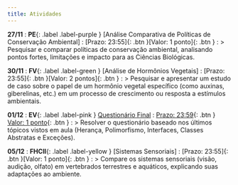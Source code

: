```yaml
---
title: Atividades
---
```


**27/11**
: **PE**{: .label .label-purple } [Análise Comparativa de Políticas de Conservação Ambiental]
  : <span class="fs-3">[Prazo: 23:55]{: .btn }</span><span class="fs-3">[Valor: 1 ponto]{: .btn }</span>
: > Pesquisar e comparar políticas de conservação ambiental, analisando pontos fortes, limitações e impacto para as Ciências Biológicas.

**30/11**
: **FV**{: .label .label-green } [Análise de Hormônios Vegetais]
  : <span class="fs-3">[Prazo: 23:55]{: .btn }</span><span class="fs-3">[Valor: 2 pontos]{: .btn }</span>
: > Pesquisar e apresentar um estudo de caso sobre o papel de um hormônio vegetal específico (como auxinas, giberelinas, etc.) em um processo de crescimento ou resposta a estímulos ambientais.

**01/12**
: **EV**{: .label .label-pink } [Questionário Final](https://presencial.muz.ifsuldeminas.edu.br/mod/quiz/view.php?id=398661)
  : <span class="fs-3">[Prazo: 23:59](https://presencial.muz.ifsuldeminas.edu.br/mod/quiz/view.php?id=398468){: .btn }</span> <span class="fs-3">[Valor: 1 ponto](https://presencial.muz.ifsuldeminas.edu.br/mod/quiz/view.php?id=398468){: .btn }</span>
: > Resolver o questionário baseado nos últimos tópicos vistos em aula (Herança, Polimorfismo, Interfaces, Classes Abstratas e Exceções).

**05/12**
: **FHCII**{: .label .label-yellow } [Sistemas Sensoriais]
  : <span class="fs-3">[Prazo: 23:55]{: .btn }</span><span class="fs-3">[Valor: 1 ponto]{: .btn }</span>
: > Compare os sistemas sensoriais (visão, audição, olfato) em vertebrados terrestres e aquáticos, explicando suas adaptações ao ambiente.
